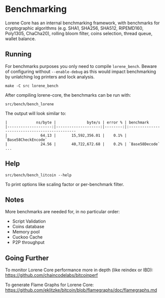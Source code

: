 Benchmarking
============

Lorene Core has an internal benchmarking framework, with benchmarks
for cryptographic algorithms (e.g. SHA1, SHA256, SHA512, RIPEMD160, Poly1305, ChaCha20), rolling bloom filter, coins selection,
thread queue, wallet balance.

Running
---------------------

For benchmarks purposes you only need to compile `lorene_bench`. Beware of configuring without `--enable-debug` as this would impact
benchmarking by unlatching log printers and lock analysis.

    make -C src lorene_bench

After compiling lorene-core, the benchmarks can be run with:

    src/bench/bench_lorene

The output will look similar to:
```
|             ns/byte |              byte/s | error % | benchmark
|--------------------:|--------------------:|--------:|:----------------------------------------------
|               64.13 |       15,592,356.01 |    0.1% | `Base58CheckEncode`
|               24.56 |       40,722,672.68 |    0.2% | `Base58Decode`
...
```

Help
---------------------

    src/bench/bench_litcoin --help

To print options like scaling factor or per-benchmark filter.

Notes
---------------------
More benchmarks are needed for, in no particular order:
- Script Validation
- Coins database
- Memory pool
- Cuckoo Cache
- P2P throughput

Going Further
--------------------

To monitor Lorene Core performance more in depth (like reindex or IBD): https://github.com/chaincodelabs/bitcoinperf

To generate Flame Graphs for Lorene Core: https://github.com/eklitzke/bitcoin/blob/flamegraphs/doc/flamegraphs.md
